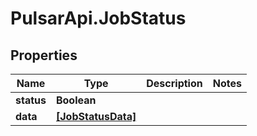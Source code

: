 # PulsarApi.JobStatus

## Properties
Name | Type | Description | Notes
------------ | ------------- | ------------- | -------------
**status** | **Boolean** |  | 
**data** | [**[JobStatusData]**](JobStatusData.md) |  | 


